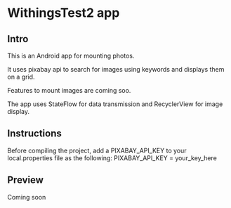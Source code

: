 # WithingsTest2 app


## Intro
This is an Android app for mounting photos.

It uses pixabay api to search for images using keywords and displays them on a grid.

Features to mount images are coming soo.

The app uses StateFlow for data transmission and RecyclerView for image display.

## Instructions
Before compiling the project, add a PIXABAY_API_KEY to your local.properties file as the following: 
PIXABAY_API_KEY = your_key_here

## Preview
Coming soon